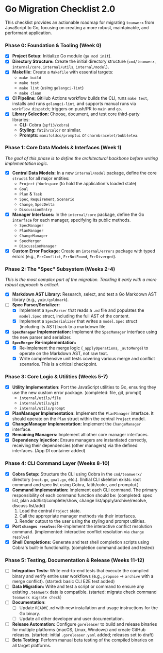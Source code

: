 # Go Migration Checklist 2.0

This checklist provides an actionable roadmap for migrating `teamwerx` from JavaScript to Go, focusing on creating a more robust, maintainable, and performant application.

### Phase 0: Foundation & Tooling (Week 0)

-   [x] **Project Setup:** Initialize Go module (`go mod init`).
-   [x] **Directory Structure:** Create the initial directory structure (`cmd/teamwerx`, `internal/core`, `internal/utils`, `internal/model`).
-   [x] **Makefile:** Create a `Makefile` with essential targets:
    -   `make build`
    -   `make test`
    -   `make lint` (using `golangci-lint`)
    -   `make clean`
-   [x] **CI Pipeline:** GitHub Actions workflow builds the CLI, runs `make test`, installs and runs `golangci-lint`, and supports manual runs via `workflow_dispatch`; triggers on push/PR to `main` and `go`.
-   [x] **Library Selection:** Choose, document, and test core third-party libraries:
    -   **CLI:** Cobra (`spf13/cobra`)
    -   **Styling:** `fatih/color` or similar.
    -   **Prompts:** `manifoldco/promptui` or `charmbracelet/bubbletea`.

### Phase 1: Core Data Models & Interfaces (Week 1)

*The goal of this phase is to define the architectural backbone before writing implementation logic.*

-   [x] **Central Data Models:** In a new `internal/model` package, define the core `struct`s for all major entities:
    -   `Project` / `Workspace` (to hold the application's loaded state)
    -   `Goal`
    -   `Plan` & `Task`
    -   `Spec`, `Requirement`, `Scenario`
    -   `Change`, `SpecDelta`
    -   `DiscussionEntry`
-   [x] **Manager Interfaces:** In the `internal/core` package, define the Go `interface` for each manager, specifying its public methods.
    -   `SpecManager`
    -   `PlanManager`
    -   `ChangeManager`
    -   `SpecMerger`
    -   `DiscussionManager`
-   [x] **Custom Error Package:** Create an `internal/errors` package with typed errors (e.g., `ErrConflict`, `ErrNotFound`, `ErrDiverged`).

### Phase 2: The "Spec" Subsystem (Weeks 2-4)

*This is the most complex part of the migration. Tackling it early with a more robust approach is critical.*

-   [x] **Markdown AST Library:** Research, select, and test a Go Markdown AST library (e.g., `yuin/goldmark`).
-   [ ] **Spec Parser/Serializer:**
    -   [x] Implement a `SpecParser` that reads a `.md` file and populates the `model.Spec` struct, including the full AST of the content.
    -   [x] Implement a `SpecSerializer` that writes a `model.Spec` struct (including its AST) back to a markdown file.
-   [x] **`SpecManager` Implementation:** Implement the `SpecManager` interface using the new parser and serializer.
-   [x] **`SpecMerger` Re-implementation:**
    -   [x] Re-implement the merge logic (`_applyOperations`, `_autoMerge`) to operate on the Markdown AST, not raw text.
    -   [x] Write comprehensive unit tests covering various merge and conflict scenarios. This is a critical checkpoint.

### Phase 3: Core Logic & Utilities (Weeks 5-7)

-   [x] **Utility Implementation:** Port the JavaScript utilities to Go, ensuring they use the new custom error package. (completed: file, git, prompt)
    -   `internal/utils/file`
    -   `internal/utils/git`
    -   `internal/utils/prompt`
-   [x] **PlanManager Implementation:** Implement the `PlanManager` interface. It should operate on the `Plan` struct within the central `Project` model.
-   [x] **ChangeManager Implementation:** Implement the `ChangeManager` interface.
-   [x] **Remaining Managers:** Implement all other core manager interfaces.
-   [x] **Dependency Injection:** Ensure managers are instantiated correctly, receiving their dependencies (other managers) via the defined interfaces. (App DI container added)

### Phase 4: CLI Command Layer (Weeks 8-10)

-   [x] **Cobra Setup:** Structure the CLI using Cobra in the `cmd/teamwerx/` directory (`root.go`, `goal.go`, etc.). (Initial CLI skeleton exists: root command and spec list using Cobra, fatih/color, and promptui.)
-   [x] **Command Implementation:** Implement each CLI command. The primary responsibility of each command function should be: (completed: spec list, plan add/list/complete/show, change list/apply/archive/resolve, discuss list/add)
    1.  Load the central `Project` state.
    2.  Call the appropriate manager methods via their interfaces.
    3.  Render output to the user using the styling and prompt utilities.
-   [x] **Port `changes resolve`:** Re-implement the interactive conflict resolution command. (implemented: interactive conflict resolution via `change resolve`)
-   [x] **Shell Completions:** Generate and test shell completion scripts using Cobra's built-in functionality. (completion command added and tested)

### Phase 5: Testing, Documentation & Release (Weeks 11-12)

-   [ ] **Integration Tests:** Write end-to-end tests that execute the compiled binary and verify entire user workflows (e.g., `propose` -> `archive` with a merge conflict). (started: basic CLI E2E test added)
-   [ ] **Data Migration:** Write and test a script or command to ensure any existing `.teamwerx` data is compatible. (started: migrate check command `teamwerx migrate check`)
-   [ ] **Documentation:**
    -   [ ] Update `README.md` with new installation and usage instructions for the Go binary.
    -   [ ] Update all other developer and user documentation.
-   [ ] **Release Automation:** Configure `goreleaser` to build and release binaries for multiple platforms (macOS, Linux, Windows) and create GitHub releases. (started: initial `.goreleaser.yaml` added; releases set to draft)
-   [ ] **Beta Testing:** Perform manual beta testing of the compiled binaries on all target platforms.
